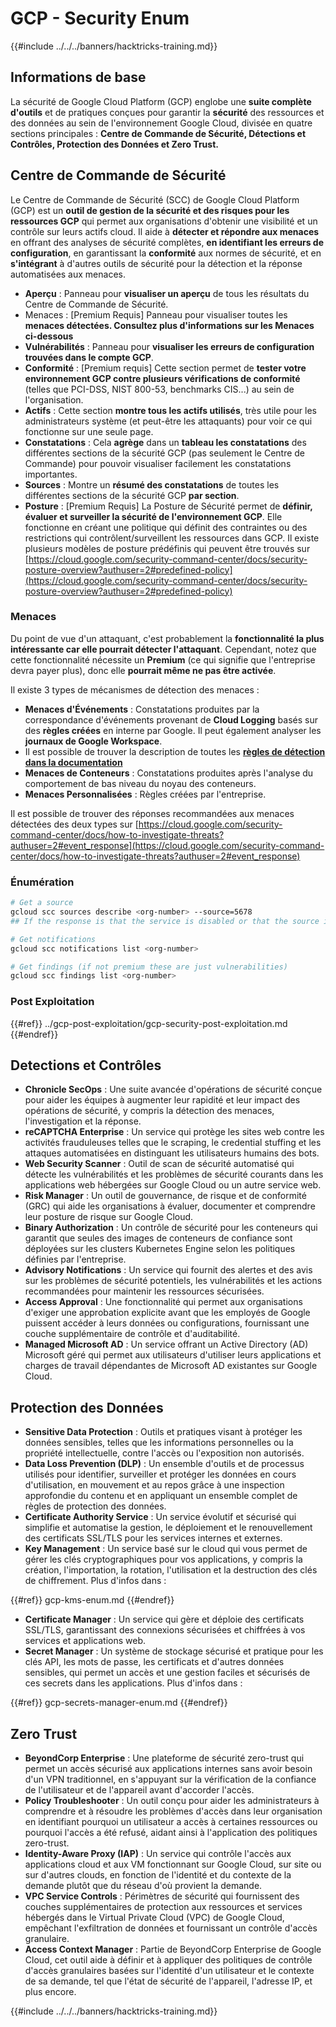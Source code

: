 # GCP - Security Enum

{{#include ../../../banners/hacktricks-training.md}}

## Informations de base

La sécurité de Google Cloud Platform (GCP) englobe une **suite complète d'outils** et de pratiques conçues pour garantir la **sécurité** des ressources et des données au sein de l'environnement Google Cloud, divisée en quatre sections principales : **Centre de Commande de Sécurité, Détections et Contrôles, Protection des Données et Zero Trust.**

## **Centre de Commande de Sécurité**

Le Centre de Commande de Sécurité (SCC) de Google Cloud Platform (GCP) est un **outil de gestion de la sécurité et des risques pour les ressources GCP** qui permet aux organisations d'obtenir une visibilité et un contrôle sur leurs actifs cloud. Il aide à **détecter et répondre aux menaces** en offrant des analyses de sécurité complètes, **en identifiant les erreurs de configuration**, en garantissant la **conformité** aux normes de sécurité, et en **s'intégrant** à d'autres outils de sécurité pour la détection et la réponse automatisées aux menaces.

- **Aperçu** : Panneau pour **visualiser un aperçu** de tous les résultats du Centre de Commande de Sécurité.
- Menaces : \[Premium Requis] Panneau pour visualiser toutes les **menaces détectées. Consultez plus d'informations sur les Menaces ci-dessous**
- **Vulnérabilités** : Panneau pour **visualiser les erreurs de configuration trouvées dans le compte GCP**.
- **Conformité** : \[Premium requis] Cette section permet de **tester votre environnement GCP contre plusieurs vérifications de conformité** (telles que PCI-DSS, NIST 800-53, benchmarks CIS...) au sein de l'organisation.
- **Actifs** : Cette section **montre tous les actifs utilisés**, très utile pour les administrateurs système (et peut-être les attaquants) pour voir ce qui fonctionne sur une seule page.
- **Constatations** : Cela **agrège** dans un **tableau les constatations** des différentes sections de la sécurité GCP (pas seulement le Centre de Commande) pour pouvoir visualiser facilement les constatations importantes.
- **Sources** : Montre un **résumé des constatations** de toutes les différentes sections de la sécurité GCP **par section**.
- **Posture** : \[Premium Requis] La Posture de Sécurité permet de **définir, évaluer et surveiller la sécurité de l'environnement GCP**. Elle fonctionne en créant une politique qui définit des contraintes ou des restrictions qui contrôlent/surveillent les ressources dans GCP. Il existe plusieurs modèles de posture prédéfinis qui peuvent être trouvés sur [https://cloud.google.com/security-command-center/docs/security-posture-overview?authuser=2#predefined-policy](https://cloud.google.com/security-command-center/docs/security-posture-overview?authuser=2#predefined-policy)

### **Menaces**

Du point de vue d'un attaquant, c'est probablement la **fonctionnalité la plus intéressante car elle pourrait détecter l'attaquant**. Cependant, notez que cette fonctionnalité nécessite un **Premium** (ce qui signifie que l'entreprise devra payer plus), donc elle **pourrait même ne pas être activée**.

Il existe 3 types de mécanismes de détection des menaces :

- **Menaces d'Événements** : Constatations produites par la correspondance d'événements provenant de **Cloud Logging** basés sur des **règles créées** en interne par Google. Il peut également analyser les **journaux de Google Workspace**.
- Il est possible de trouver la description de toutes les [**règles de détection dans la documentation**](https://cloud.google.com/security-command-center/docs/concepts-event-threat-detection-overview?authuser=2#how_works)
- **Menaces de Conteneurs** : Constatations produites après l'analyse du comportement de bas niveau du noyau des conteneurs.
- **Menaces Personnalisées** : Règles créées par l'entreprise.

Il est possible de trouver des réponses recommandées aux menaces détectées des deux types sur [https://cloud.google.com/security-command-center/docs/how-to-investigate-threats?authuser=2#event_response](https://cloud.google.com/security-command-center/docs/how-to-investigate-threats?authuser=2#event_response)

### Énumération
```bash
# Get a source
gcloud scc sources describe <org-number> --source=5678
## If the response is that the service is disabled or that the source is not found, then, it isn't enabled

# Get notifications
gcloud scc notifications list <org-number>

# Get findings (if not premium these are just vulnerabilities)
gcloud scc findings list <org-number>
```
### Post Exploitation

{{#ref}}
../gcp-post-exploitation/gcp-security-post-exploitation.md
{{#endref}}

## Detections et Contrôles

- **Chronicle SecOps** : Une suite avancée d'opérations de sécurité conçue pour aider les équipes à augmenter leur rapidité et leur impact des opérations de sécurité, y compris la détection des menaces, l'investigation et la réponse.
- **reCAPTCHA Enterprise** : Un service qui protège les sites web contre les activités frauduleuses telles que le scraping, le credential stuffing et les attaques automatisées en distinguant les utilisateurs humains des bots.
- **Web Security Scanner** : Outil de scan de sécurité automatisé qui détecte les vulnérabilités et les problèmes de sécurité courants dans les applications web hébergées sur Google Cloud ou un autre service web.
- **Risk Manager** : Un outil de gouvernance, de risque et de conformité (GRC) qui aide les organisations à évaluer, documenter et comprendre leur posture de risque sur Google Cloud.
- **Binary Authorization** : Un contrôle de sécurité pour les conteneurs qui garantit que seules des images de conteneurs de confiance sont déployées sur les clusters Kubernetes Engine selon les politiques définies par l'entreprise.
- **Advisory Notifications** : Un service qui fournit des alertes et des avis sur les problèmes de sécurité potentiels, les vulnérabilités et les actions recommandées pour maintenir les ressources sécurisées.
- **Access Approval** : Une fonctionnalité qui permet aux organisations d'exiger une approbation explicite avant que les employés de Google puissent accéder à leurs données ou configurations, fournissant une couche supplémentaire de contrôle et d'auditabilité.
- **Managed Microsoft AD** : Un service offrant un Active Directory (AD) Microsoft géré qui permet aux utilisateurs d'utiliser leurs applications et charges de travail dépendantes de Microsoft AD existantes sur Google Cloud.

## Protection des Données

- **Sensitive Data Protection** : Outils et pratiques visant à protéger les données sensibles, telles que les informations personnelles ou la propriété intellectuelle, contre l'accès ou l'exposition non autorisés.
- **Data Loss Prevention (DLP)** : Un ensemble d'outils et de processus utilisés pour identifier, surveiller et protéger les données en cours d'utilisation, en mouvement et au repos grâce à une inspection approfondie du contenu et en appliquant un ensemble complet de règles de protection des données.
- **Certificate Authority Service** : Un service évolutif et sécurisé qui simplifie et automatise la gestion, le déploiement et le renouvellement des certificats SSL/TLS pour les services internes et externes.
- **Key Management** : Un service basé sur le cloud qui vous permet de gérer les clés cryptographiques pour vos applications, y compris la création, l'importation, la rotation, l'utilisation et la destruction des clés de chiffrement. Plus d'infos dans :

{{#ref}}
gcp-kms-enum.md
{{#endref}}

- **Certificate Manager** : Un service qui gère et déploie des certificats SSL/TLS, garantissant des connexions sécurisées et chiffrées à vos services et applications web.
- **Secret Manager** : Un système de stockage sécurisé et pratique pour les clés API, les mots de passe, les certificats et d'autres données sensibles, qui permet un accès et une gestion faciles et sécurisés de ces secrets dans les applications. Plus d'infos dans :

{{#ref}}
gcp-secrets-manager-enum.md
{{#endref}}

## Zero Trust

- **BeyondCorp Enterprise** : Une plateforme de sécurité zero-trust qui permet un accès sécurisé aux applications internes sans avoir besoin d'un VPN traditionnel, en s'appuyant sur la vérification de la confiance de l'utilisateur et de l'appareil avant d'accorder l'accès.
- **Policy Troubleshooter** : Un outil conçu pour aider les administrateurs à comprendre et à résoudre les problèmes d'accès dans leur organisation en identifiant pourquoi un utilisateur a accès à certaines ressources ou pourquoi l'accès a été refusé, aidant ainsi à l'application des politiques zero-trust.
- **Identity-Aware Proxy (IAP)** : Un service qui contrôle l'accès aux applications cloud et aux VM fonctionnant sur Google Cloud, sur site ou sur d'autres clouds, en fonction de l'identité et du contexte de la demande plutôt que du réseau d'où provient la demande.
- **VPC Service Controls** : Périmètres de sécurité qui fournissent des couches supplémentaires de protection aux ressources et services hébergés dans le Virtual Private Cloud (VPC) de Google Cloud, empêchant l'exfiltration de données et fournissant un contrôle d'accès granulaire.
- **Access Context Manager** : Partie de BeyondCorp Enterprise de Google Cloud, cet outil aide à définir et à appliquer des politiques de contrôle d'accès granulaires basées sur l'identité d'un utilisateur et le contexte de sa demande, tel que l'état de sécurité de l'appareil, l'adresse IP, et plus encore.

{{#include ../../../banners/hacktricks-training.md}}
